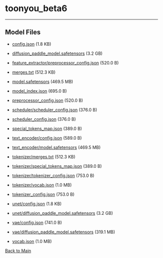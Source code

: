 
# toonyou_beta6
---



## Model Files

- [config.json](https://paddlenlp.bj.bcebos.com/models/community/frankjoshua/toonyou_beta6/config.json) (1.8 KB)

- [diffusion_paddle_model.safetensors](https://paddlenlp.bj.bcebos.com/models/community/frankjoshua/toonyou_beta6/diffusion_paddle_model.safetensors) (3.2 GB)

- [feature_extractor/preprocessor_config.json](https://paddlenlp.bj.bcebos.com/models/community/frankjoshua/toonyou_beta6/feature_extractor/preprocessor_config.json) (520.0 B)

- [merges.txt](https://paddlenlp.bj.bcebos.com/models/community/frankjoshua/toonyou_beta6/merges.txt) (512.3 KB)

- [model.safetensors](https://paddlenlp.bj.bcebos.com/models/community/frankjoshua/toonyou_beta6/model.safetensors) (469.5 MB)

- [model_index.json](https://paddlenlp.bj.bcebos.com/models/community/frankjoshua/toonyou_beta6/model_index.json) (695.0 B)

- [preprocessor_config.json](https://paddlenlp.bj.bcebos.com/models/community/frankjoshua/toonyou_beta6/preprocessor_config.json) (520.0 B)

- [scheduler/scheduler_config.json](https://paddlenlp.bj.bcebos.com/models/community/frankjoshua/toonyou_beta6/scheduler/scheduler_config.json) (376.0 B)

- [scheduler_config.json](https://paddlenlp.bj.bcebos.com/models/community/frankjoshua/toonyou_beta6/scheduler_config.json) (376.0 B)

- [special_tokens_map.json](https://paddlenlp.bj.bcebos.com/models/community/frankjoshua/toonyou_beta6/special_tokens_map.json) (389.0 B)

- [text_encoder/config.json](https://paddlenlp.bj.bcebos.com/models/community/frankjoshua/toonyou_beta6/text_encoder/config.json) (589.0 B)

- [text_encoder/model.safetensors](https://paddlenlp.bj.bcebos.com/models/community/frankjoshua/toonyou_beta6/text_encoder/model.safetensors) (469.5 MB)

- [tokenizer/merges.txt](https://paddlenlp.bj.bcebos.com/models/community/frankjoshua/toonyou_beta6/tokenizer/merges.txt) (512.3 KB)

- [tokenizer/special_tokens_map.json](https://paddlenlp.bj.bcebos.com/models/community/frankjoshua/toonyou_beta6/tokenizer/special_tokens_map.json) (389.0 B)

- [tokenizer/tokenizer_config.json](https://paddlenlp.bj.bcebos.com/models/community/frankjoshua/toonyou_beta6/tokenizer/tokenizer_config.json) (753.0 B)

- [tokenizer/vocab.json](https://paddlenlp.bj.bcebos.com/models/community/frankjoshua/toonyou_beta6/tokenizer/vocab.json) (1.0 MB)

- [tokenizer_config.json](https://paddlenlp.bj.bcebos.com/models/community/frankjoshua/toonyou_beta6/tokenizer_config.json) (753.0 B)

- [unet/config.json](https://paddlenlp.bj.bcebos.com/models/community/frankjoshua/toonyou_beta6/unet/config.json) (1.8 KB)

- [unet/diffusion_paddle_model.safetensors](https://paddlenlp.bj.bcebos.com/models/community/frankjoshua/toonyou_beta6/unet/diffusion_paddle_model.safetensors) (3.2 GB)

- [vae/config.json](https://paddlenlp.bj.bcebos.com/models/community/frankjoshua/toonyou_beta6/vae/config.json) (741.0 B)

- [vae/diffusion_paddle_model.safetensors](https://paddlenlp.bj.bcebos.com/models/community/frankjoshua/toonyou_beta6/vae/diffusion_paddle_model.safetensors) (319.1 MB)

- [vocab.json](https://paddlenlp.bj.bcebos.com/models/community/frankjoshua/toonyou_beta6/vocab.json) (1.0 MB)


[Back to Main](../../)
